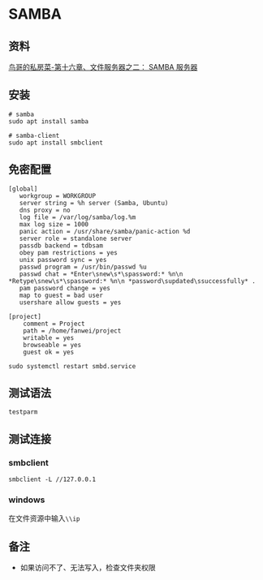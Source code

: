 # SAMBA

## 资料

[鸟哥的私房菜-第十六章、文件服务器之二： SAMBA 服务器](http://cn.linux.vbird.org/linux_server/0370samba_2.php)

## 安装

```
# samba
sudo apt install samba

# samba-client
sudo apt install smbclient
```

## 免密配置

```shell
[global]
   workgroup = WORKGROUP
   server string = %h server (Samba, Ubuntu)
   dns proxy = no
   log file = /var/log/samba/log.%m
   max log size = 1000
   panic action = /usr/share/samba/panic-action %d
   server role = standalone server
   passdb backend = tdbsam
   obey pam restrictions = yes
   unix password sync = yes
   passwd program = /usr/bin/passwd %u
   passwd chat = *Enter\snew\s*\spassword:* %n\n *Retype\snew\s*\spassword:* %n\n *password\supdated\ssuccessfully* .
   pam password change = yes
   map to guest = bad user
   usershare allow guests = yes

[project]
    comment = Project
    path = /home/fanwei/project
    writable = yes
    browseable = yes
    guest ok = yes
```

`sudo systemctl restart smbd.service`

## 测试语法

`testparm`

## 测试连接

### smbclient

```shell
smbclient -L //127.0.0.1
```

### windows 

在文件资源中输入`\\ip`

## 备注

- 如果访问不了、无法写入，检查文件夹权限